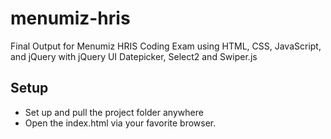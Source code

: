 # menumiz-hris
Final Output for Menumiz HRIS Coding Exam using HTML, CSS, JavaScript, and jQuery with jQuery UI Datepicker, Select2 and Swiper.js

## Setup
* Set up and pull the project folder anywhere
* Open the index.html via your favorite browser.
